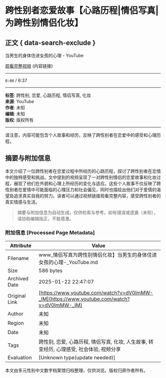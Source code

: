 # 跨性别者恋爱故事【心路历程|情侣写真|为跨性别情侣化妆】

## 正文 { data-search-exclude }


当男生的身体住进女孩的心理 - YouTube

[观看完整视频](https://www.youtube.com/watch?v=xxxxx)  (内容链接)

---

`0:00` / 6:37

---

**标签**: 跨性别, 恋爱, 心路历程, 情侣写真, 化妆  
**来源**: YouTube  
**作者**: 未知  
**编辑**: 未知  
**版权**: 版权所有

---

请注意，内容可能包含个人故事和经历，反映了跨性别者在恋爱中的感受和心理历程。
<!-- tcd_original_link https://www.youtube.com/watch?v=dV0lmMW-_IM -->


## 摘要与附加信息

<!-- tcd_abstract -->
本文介绍了一位跨性别者在恋爱过程中所经历的心路历程，探讨了跨性别者在恋情中的独特感受和挑战。文中提到的视频呈现了一对跨性别情侣的恋爱故事和化妆过程，展现了他们在外貌和心理上所经历的变化与适应。这些个人故事不仅反映了跨性别者在爱情中可能面临的心理压力和社会偏见，同时也描绘出他们对于爱情的渴望及追求真实自我的努力。读者可以通过视频链接观看完整内容，感受跨性别者的真实情感与生活。
<!-- tcd_abstract_end -->

> 摘要与附加信息为自动生成，仅供检索与参考。如有错误或遗漏（未知），请协助编辑指正，不胜感激。

### 附加信息 [Processed Page Metadata]

| Attribute       | Value                                  |
|-----------------|----------------------------------------|
| Filename        | www_情侣写真为跨性别情侣化妆】当男生的身体住进女孩的心理-_YouTube.md                             |
| Size            | 586 bytes                           |
| Archived Date   | 2025-01-22 22:47:07                             |
| Original Link   | [https://www.youtube.com/watch?v=dV0lmMW-_IM](https://www.youtube.com/watch?v=dV0lmMW-_IM)                       |
| Author          | 未知                               |
| Region          | 未知                               |
| Date            | 未知                                 |
| Tags            | 跨性别, 恋爱, 心路历程, 情侣写真, 化妆, 人生故事, 转变经历, 心理感受, 社会体验, 视频分享                                 |
| Evaluation            | [Unknown type(update needed)]                                 |
<!-- tcd_table_end -->

本文由多元性别中文数字档案馆归档整理，仅供浏览。版权归原作者所有。
